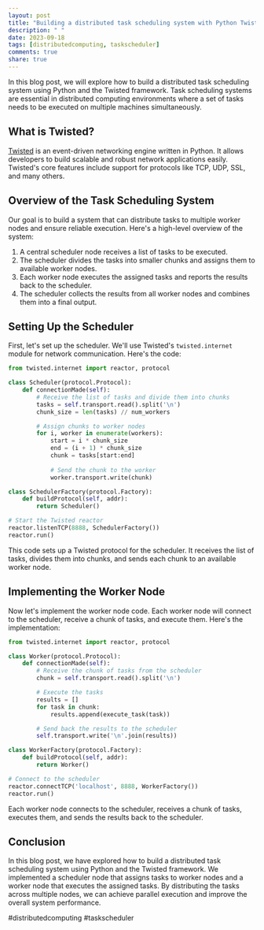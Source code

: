 ```yaml
---
layout: post
title: "Building a distributed task scheduling system with Python Twisted"
description: " "
date: 2023-09-18
tags: [distributedcomputing, taskscheduler]
comments: true
share: true
---
```


In this blog post, we will explore how to build a distributed task scheduling system using Python and the Twisted framework. Task scheduling systems are essential in distributed computing environments where a set of tasks needs to be executed on multiple machines simultaneously.

## What is Twisted?

[Twisted](https://twistedmatrix.com/trac/) is an event-driven networking engine written in Python. It allows developers to build scalable and robust network applications easily. Twisted's core features include support for protocols like TCP, UDP, SSL, and many others.

## Overview of the Task Scheduling System

Our goal is to build a system that can distribute tasks to multiple worker nodes and ensure reliable execution. Here's a high-level overview of the system:

1. A central scheduler node receives a list of tasks to be executed.
2. The scheduler divides the tasks into smaller chunks and assigns them to available worker nodes.
3. Each worker node executes the assigned tasks and reports the results back to the scheduler.
4. The scheduler collects the results from all worker nodes and combines them into a final output.

## Setting Up the Scheduler

First, let's set up the scheduler. We'll use Twisted's `twisted.internet` module for network communication. Here's the code:

```python
from twisted.internet import reactor, protocol

class Scheduler(protocol.Protocol):
    def connectionMade(self):
        # Receive the list of tasks and divide them into chunks
        tasks = self.transport.read().split('\n')
        chunk_size = len(tasks) // num_workers

        # Assign chunks to worker nodes
        for i, worker in enumerate(workers):
            start = i * chunk_size
            end = (i + 1) * chunk_size
            chunk = tasks[start:end]
            
            # Send the chunk to the worker
            worker.transport.write(chunk)

class SchedulerFactory(protocol.Factory):
    def buildProtocol(self, addr):
        return Scheduler()

# Start the Twisted reactor
reactor.listenTCP(8888, SchedulerFactory())
reactor.run()
```

This code sets up a Twisted protocol for the scheduler. It receives the list of tasks, divides them into chunks, and sends each chunk to an available worker node.

## Implementing the Worker Node

Now let's implement the worker node code. Each worker node will connect to the scheduler, receive a chunk of tasks, and execute them. Here's the implementation:

```python
from twisted.internet import reactor, protocol

class Worker(protocol.Protocol):
    def connectionMade(self):
        # Receive the chunk of tasks from the scheduler
        chunk = self.transport.read().split('\n')

        # Execute the tasks
        results = []
        for task in chunk:
            results.append(execute_task(task))

        # Send back the results to the scheduler
        self.transport.write('\n'.join(results))

class WorkerFactory(protocol.Factory):
    def buildProtocol(self, addr):
        return Worker()

# Connect to the scheduler
reactor.connectTCP('localhost', 8888, WorkerFactory())
reactor.run()
```

Each worker node connects to the scheduler, receives a chunk of tasks, executes them, and sends the results back to the scheduler.

## Conclusion

In this blog post, we have explored how to build a distributed task scheduling system using Python and the Twisted framework. We implemented a scheduler node that assigns tasks to worker nodes and a worker node that executes the assigned tasks. By distributing the tasks across multiple nodes, we can achieve parallel execution and improve the overall system performance.

#distributedcomputing #taskscheduler